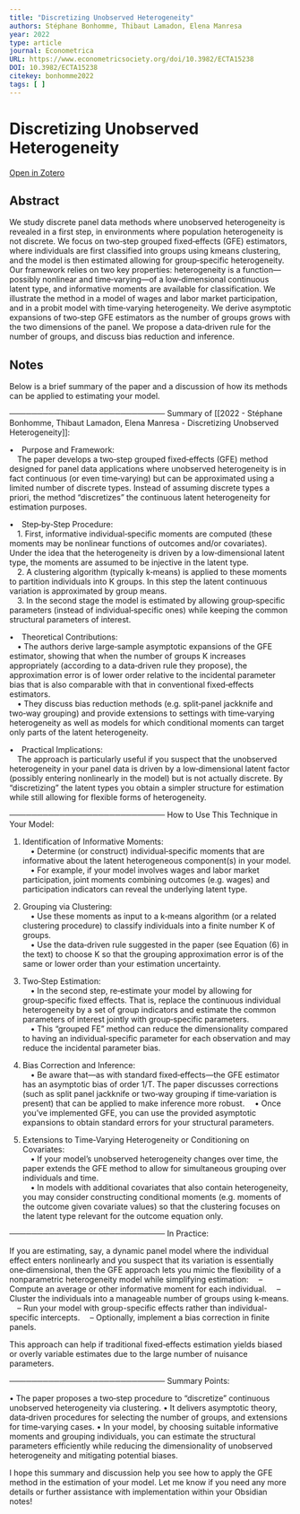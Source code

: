 ```yaml
---
title: "Discretizing Unobserved Heterogeneity"
authors: Stéphane Bonhomme, Thibaut Lamadon, Elena Manresa
year: 2022
type: article
journal: Econometrica
URL: https://www.econometricsociety.org/doi/10.3982/ECTA15238
DOI: 10.3982/ECTA15238
citekey: bonhomme2022
tags: [ ]
---
```


# Discretizing Unobserved Heterogeneity

[Open in Zotero](zotero://select/items/@bonhomme2022)

## Abstract
We study discrete panel data methods where unobserved heterogeneity is revealed in a first step, in environments where population heterogeneity is not discrete. We focus on two‐step grouped fixed‐effects (GFE) estimators, where individuals are first classified into groups using kmeans clustering, and the model is then estimated allowing for group‐specific heterogeneity. Our framework relies on two key properties: heterogeneity is a function—possibly nonlinear and time‐varying—of a low‐dimensional continuous latent type, and informative moments are available for classification. We illustrate the method in a model of wages and labor market participation, and in a probit model with time‐varying heterogeneity. We derive asymptotic expansions of two‐step GFE estimators as the number of groups grows with the two dimensions of the panel. We propose a data‐driven rule for the number of groups, and discuss bias reduction and inference.

## Notes
Below is a brief summary of the paper and a discussion of how its methods can be applied to estimating your model.

────────────────────────────
Summary of [[2022 - Stéphane Bonhomme, Thibaut Lamadon, Elena Manresa - Discretizing Unobserved Heterogeneity]]:

• Purpose and Framework:  
 The paper develops a two‐step grouped fixed‑effects (GFE) method designed for panel data applications where unobserved heterogeneity is in fact continuous (or even time‑varying) but can be approximated using a limited number of discrete types. Instead of assuming discrete types a priori, the method “discretizes” the continuous latent heterogeneity for estimation purposes.

• Step‑by‑Step Procedure:  
 1. First, informative individual‑specific moments are computed (these moments may be nonlinear functions of outcomes and/or covariates). Under the idea that the heterogeneity is driven by a low‑dimensional latent type, the moments are assumed to be injective in the latent type.  
 2. A clustering algorithm (typically k‑means) is applied to these moments to partition individuals into K groups. In this step the latent continuous variation is approximated by group means.  
 3. In the second stage the model is estimated by allowing group‑specific parameters (instead of individual‑specific ones) while keeping the common structural parameters of interest.

• Theoretical Contributions:  
 • The authors derive large‑sample asymptotic expansions of the GFE estimator, showing that when the number of groups K increases appropriately (according to a data‑driven rule they propose), the approximation error is of lower order relative to the incidental parameter bias that is also comparable with that in conventional fixed‑effects estimators.  
 • They discuss bias reduction methods (e.g. split‑panel jackknife and two‑way grouping) and provide extensions to settings with time‑varying heterogeneity as well as models for which conditional moments can target only parts of the latent heterogeneity.

• Practical Implications:  
 The approach is particularly useful if you suspect that the unobserved heterogeneity in your panel data is driven by a low‑dimensional latent factor (possibly entering nonlinearly in the model) but is not actually discrete. By “discretizing” the latent types you obtain a simpler structure for estimation while still allowing for flexible forms of heterogeneity.

────────────────────────────
How to Use This Technique in Your Model:

1. Identification of Informative Moments:  
 • Determine (or construct) individual‑specific moments that are informative about the latent heterogeneous component(s) in your model.  
 • For example, if your model involves wages and labor market participation, joint moments combining outcomes (e.g. wages) and participation indicators can reveal the underlying latent type.

2. Grouping via Clustering:  
 • Use these moments as input to a k‑means algorithm (or a related clustering procedure) to classify individuals into a finite number K of groups.  
 • Use the data‐driven rule suggested in the paper (see Equation (6) in the text) to choose K so that the grouping approximation error is of the same or lower order than your estimation uncertainty.

3. Two‑Step Estimation:  
 • In the second step, re‑estimate your model by allowing for group‑specific fixed effects. That is, replace the continuous individual heterogeneity by a set of group indicators and estimate the common parameters of interest jointly with group‑specific parameters.  
 • This “grouped FE” method can reduce the dimensionality compared to having an individual‑specific parameter for each observation and may reduce the incidental parameter bias.

4. Bias Correction and Inference:  
 • Be aware that—as with standard fixed‑effects—the GFE estimator has an asymptotic bias of order 1/T. The paper discusses corrections (such as split panel jackknife or two‑way grouping if time‑variation is present) that can be applied to make inference more robust.
 • Once you’ve implemented GFE, you can use the provided asymptotic expansions to obtain standard errors for your structural parameters.

5. Extensions to Time‑Varying Heterogeneity or Conditioning on Covariates:  
 • If your model’s unobserved heterogeneity changes over time, the paper extends the GFE method to allow for simultaneous grouping over individuals and time.  
 • In models with additional covariates that also contain heterogeneity, you may consider constructing conditional moments (e.g. moments of the outcome given covariate values) so that the clustering focuses on the latent type relevant for the outcome equation only.

────────────────────────────
In Practice:

If you are estimating, say, a dynamic panel model where the individual effect enters nonlinearly and you suspect that its variation is essentially one‑dimensional, then the GFE approach lets you mimic the flexibility of a nonparametric heterogeneity model while simplifying estimation:
 – Compute an average or other informative moment for each individual.
 – Cluster the individuals into a manageable number of groups using k‑means.
 – Run your model with group-specific effects rather than individual-specific intercepts.
 – Optionally, implement a bias correction in finite panels.

This approach can help if traditional fixed‑effects estimation yields biased or overly variable estimates due to the large number of nuisance parameters.

────────────────────────────
Summary Points:

• The paper proposes a two‑step procedure to “discretize” continuous unobserved heterogeneity via clustering.
• It delivers asymptotic theory, data‑driven procedures for selecting the number of groups, and extensions for time‑varying cases.
• In your model, by choosing suitable informative moments and grouping individuals, you can estimate the structural parameters efficiently while reducing the dimensionality of unobserved heterogeneity and mitigating potential biases.

I hope this summary and discussion help you see how to apply the GFE method in the estimation of your model. Let me know if you need any more details or further assistance with implementation within your Obsidian notes!
